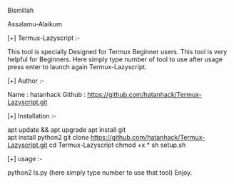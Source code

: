 Bismillah

Assalamu-Alaikum

[+] Termux-Lazyscript :-

This tool is specially Designed for Termux Beginner users. This tool is very helpful for Beginners. Here simply type number of tool to use after usage press enter to launch again Termux-Lazyscript.

[+] Author :-

Name : hatanhack
Github : https://github.com/hatanhack/Termux-Lazyscript.git

[+] Installation :-

apt update && apt upgrade
apt install git   
apt install python2
git clone https://github.com/hatanhack/Termux-Lazyscript.git
cd Termux-Lazyscript
chmod +x *
sh setup.sh

[+] usage :-

python2 ls.py
(here simply type number to use that tool)
Enjoy.
